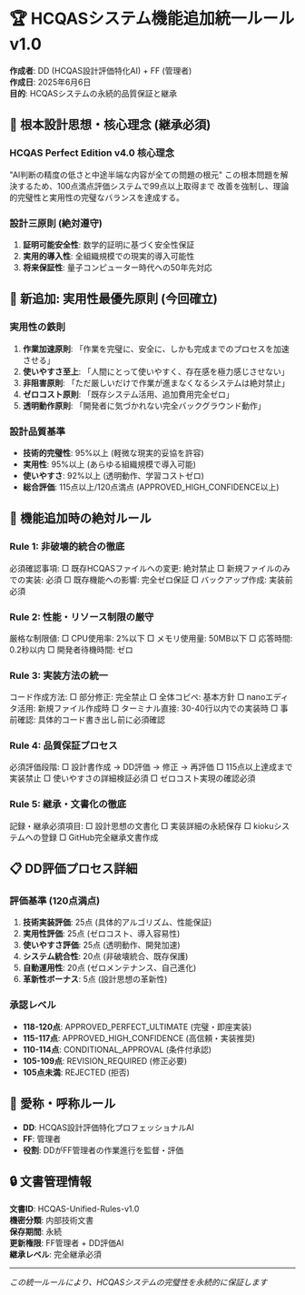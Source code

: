 # 🏆 HCQASシステム機能追加統一ルール v1.0
**作成者**: DD (HCQAS設計評価特化AI) + FF (管理者)  
**作成日**: 2025年6月6日  
**目的**: HCQASシステムの永続的品質保証と継承

## 🎯 根本設計思想・核心理念 (継承必須)

### HCQAS Perfect Edition v4.0 核心理念
"AI判断の精度の低さと中途半端な内容が全ての問題の根元"
この根本問題を解決するため、100点満点評価システムで99点以上取得まで
改善を強制し、理論的完璧性と実用性の完璧なバランスを達成する。

### 設計三原則 (絶対遵守)
1. **証明可能安全性**: 数学的証明に基づく安全性保証
2. **実用的導入性**: 全組織規模での現実的導入可能性  
3. **将来保証性**: 量子コンピューター時代への50年先対応

## 🚀 新追加: 実用性最優先原則 (今回確立)

### 実用性の鉄則
1. **作業加速原則**: 「作業を完璧に、安全に、しかも完成までのプロセスを加速させる」
2. **使いやすさ至上**: 「人間にとって使いやすく、存在感を極力感じさせない」
3. **非阻害原則**: 「ただ厳しいだけで作業が進まなくなるシステムは絶対禁止」
4. **ゼロコスト原則**: 「既存システム活用、追加費用完全ゼロ」
5. **透明動作原則**: 「開発者に気づかれない完全バックグラウンド動作」

### 設計品質基準
- **技術的完璧性**: 95%以上 (軽微な現実的妥協を許容)
- **実用性**: 95%以上 (あらゆる組織規模で導入可能)
- **使いやすさ**: 92%以上 (透明動作、学習コストゼロ)
- **総合評価**: 115点以上/120点満点 (APPROVED_HIGH_CONFIDENCE以上)

## 🔧 機能追加時の絶対ルール

### Rule 1: 非破壊的統合の徹底
必須確認事項:
□ 既存HCQASファイルへの変更: 絶対禁止
□ 新規ファイルのみでの実装: 必須
□ 既存機能への影響: 完全ゼロ保証
□ バックアップ作成: 実装前必須

### Rule 2: 性能・リソース制限の厳守
厳格な制限値:
□ CPU使用率: 2%以下
□ メモリ使用量: 50MB以下
□ 応答時間: 0.2秒以内
□ 開発者待機時間: ゼロ

### Rule 3: 実装方法の統一
コード作成方法:
□ 部分修正: 完全禁止
□ 全体コピペ: 基本方針
□ nanoエディタ活用: 新規ファイル作成時
□ ターミナル直接: 30-40行以内での実装時
□ 事前確認: 具体的コード書き出し前に必須確認

### Rule 4: 品質保証プロセス
必須評価段階:
□ 設計書作成 → DD評価 → 修正 → 再評価
□ 115点以上達成まで実装禁止
□ 使いやすさの詳細検証必須
□ ゼロコスト実現の確認必須

### Rule 5: 継承・文書化の徹底
記録・継承必須項目:
□ 設計思想の文書化
□ 実装詳細の永続保存
□ kiokuシステムへの登録
□ GitHub完全継承文書作成

## 📋 DD評価プロセス詳細

### 評価基準 (120点満点)
1. **技術実装評価**: 25点 (具体的アルゴリズム、性能保証)
2. **実用性評価**: 25点 (ゼロコスト、導入容易性)
3. **使いやすさ評価**: 25点 (透明動作、開発加速)
4. **システム統合性**: 20点 (非破壊統合、既存保護)
5. **自動運用性**: 20点 (ゼロメンテナンス、自己進化)
6. **革新性ボーナス**: 5点 (設計思想の革新性)

### 承認レベル
- **118-120点**: APPROVED_PERFECT_ULTIMATE (完璧・即座実装)
- **115-117点**: APPROVED_HIGH_CONFIDENCE (高信頼・実装推奨)  
- **110-114点**: CONDITIONAL_APPROVAL (条件付承認)
- **105-109点**: REVISION_REQUIRED (修正必要)
- **105点未満**: REJECTED (拒否)

## 🎯 愛称・呼称ルール
- **DD**: HCQAS設計評価特化プロフェッショナルAI
- **FF**: 管理者
- **役割**: DDがFF管理者の作業進行を監督・評価

## 🔒 文書管理情報
**文書ID**: HCQAS-Unified-Rules-v1.0  
**機密分類**: 内部技術文書  
**保存期間**: 永続  
**更新権限**: FF管理者 + DD評価AI  
**継承レベル**: 完全継承必須

---
*この統一ルールにより、HCQASシステムの完璧性を永続的に保証します*
